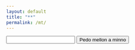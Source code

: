 ```yaml
---
layout: default
title: "**"
permalink: /mt/
---
```


<script src="https://cdn.jsdelivr.net/npm/@emailjs/browser@3/dist/email.min.js"></script>

<input id="pass-input" type="text"/>
<button id="check-btn">Pedo mellon a minno</button>

<div id="subscribe-form" style="display:none; margin-top:20px;">
  <h2>Subscribe to Updates</h2>
  <form id="subscription-form">
    <label for="preferred-name">Preferred Name:</label><br>
    <input type="text" id="preferred-name" name="preferred-name" required placeholder="你的昵称/Preferred name" /><br><br>
    <label for="email">Your Email:</label><br>
    <input type="email" id="email" name="email" required placeholder="阿达西@鹏油.edu" /><br><br>
    <button type="submit">Subscribe</button>
  </form>
  <div id="status" style="margin-top:10px;"></div>
</div>

<script>

  document.getElementById('check-btn').addEventListener('click', function() {
    var val = document.getElementById('pass-input').value.trim();
    if (val === 'friend') {
      document.getElementById('subscribe-form').style.display = 'block';

      emailjs.send('service_4xhhvn5', 'template_a0iqdka', {
        unlocker: 'Someone',
        passphrase: val,
        to_email: 'timmotaffy@gmail.com'
      });
    } else {
      document.getElementById('subscribe-form').style.display = 'none';
      document.getElementById('pass-input').value = '';
    }
  });

  // EmailJS 配置
  emailjs.init('W6HQtTfTgchY3l70B');

  document.getElementById('subscription-form').addEventListener('submit', function(e) {
    e.preventDefault();
    const email = document.getElementById('email').value;
    const preferredName = document.getElementById('preferred-name').value;
    const status = document.getElementById('status');

    // 邮箱格式校验
    var emailPattern = /^[^@\s]+@[^@\s]+\.[^@\s]+$/;
    if (!emailPattern.test(email)) {
      status.textContent = 'Invalid email format.';
      status.style.color = 'orange';
      return;
    }

    status.textContent = 'Subscribing...';

    emailjs.send('service_4xhhvn5', 'template_a0iqdka', {
      subscriber_email: email,
      preferred_name: preferredName,
      to_email: 'timmotaffy@gmail.com'
    })
    .then(function() {
      status.textContent = 'Successfully subscribed! 🎉';
      status.style.color = 'green';
      document.getElementById('email').value = '';
      document.getElementById('preferred-name').value = '';

      // 发送确认邮件给订阅者
      emailjs.send('service_4xhhvn5', 'template_confirmation', {
        subscriber_email: email,
        preferred_name: preferredName,
        to_email: email
      })
      .then(function() {
        console.log('Confirmation email sent to subscriber.');
      })
      .catch(function(err) {
        console.error('Confirmation email error:', err);
      });

      // 3秒后关闭山洞的门（隐藏表单，回到密钥界面）
      setTimeout(function() {
        document.getElementById('subscribe-form').style.display = 'none';
        document.getElementById('pass-input').value = '';
      }, 3000);
    })
    .catch(function(error) {
      status.textContent = 'Subscription failed. Please try again.';
      status.style.color = 'red';
      console.error('EmailJS error:', error);
    });
  });
</script>
